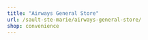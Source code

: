 ```yaml
---
title: "Airways General Store"
url: /sault-ste-marie/airways-general-store/
shop: convenience
---
```

